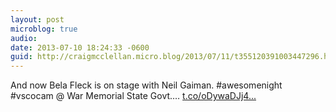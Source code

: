 ```yaml
---
layout: post
microblog: true
audio: 
date: 2013-07-10 18:24:33 -0600
guid: http://craigmcclellan.micro.blog/2013/07/11/t355120391003447296.html
---
```

And now Bela Fleck is on stage with Neil Gaiman. #awesomenight #vscocam @ War Memorial State Govt.… [t.co/oDywaDJj4...](http://t.co/oDywaDJj47)
